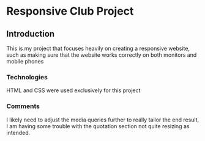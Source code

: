 # Responsive Club Project

## Introduction

This is my project that focuses heavily on creating a responsive website, such as making sure that the website works correctly on both monitors and mobile phones

### Technologies

HTML and CSS were used exclusively for this project

### Comments
I likely need to adjust the media queries further to really tailor the end result, I am having some trouble with the quotation section not quite resizing as intended.
